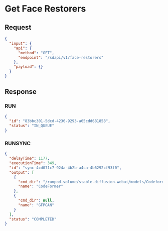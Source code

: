 # Get Face Restorers

## Request

```json
{
  "input": {
    "api": {
      "method": "GET",
      "endpoint": "/sdapi/v1/face-restorers"
    },
    "payload": {}
  }
}
```

## Response

### RUN

```json
{
  "id": "83bbc301-5dcd-4236-9293-a65cdd681858",
  "status": "IN_QUEUE"
}
```

### RUNSYNC

```json
{
  "delayTime": 1177,
  "executionTime": 349,
  "id": "sync-4cd071c7-924a-4b2b-a4ca-4b6292cf93f0",
  "output": [
    {
      "cmd_dir": "/runpod-volume/stable-diffusion-webui/models/Codeformer",
      "name": "CodeFormer"
    },
    {
      "cmd_dir": null,
      "name": "GFPGAN"
    }
  ],
  "status": "COMPLETED"
}
```